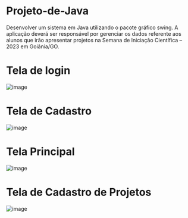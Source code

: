 # Projeto-de-Java
Desenvolver um sistema em Java utilizando o pacote gráfico swing. A aplicação deverá ser responsável por gerenciar os dados referente aos alunos que irão apresentar projetos na Semana de Iniciação Científica – 2023 em Goiânia/GO.

# Tela de login
![image](https://github.com/Mari2213/Projeto-de-Java/assets/85141695/d8305663-bf8e-4a2e-8c1f-bf25dca3d92f)

# Tela de Cadastro
![image](https://github.com/Mari2213/Projeto-de-Java/assets/85141695/39d0bda5-b278-4766-9007-b25891fe9547)

# Tela Principal
![image](https://github.com/Mari2213/Projeto-de-Java/assets/85141695/d20b083b-f092-4e0b-853f-1593045c69d7)

# Tela de Cadastro de Projetos
![image](https://github.com/Mari2213/Projeto-de-Java/assets/85141695/bd7e6907-3a75-4a37-a5e0-df6ab890ca21)
